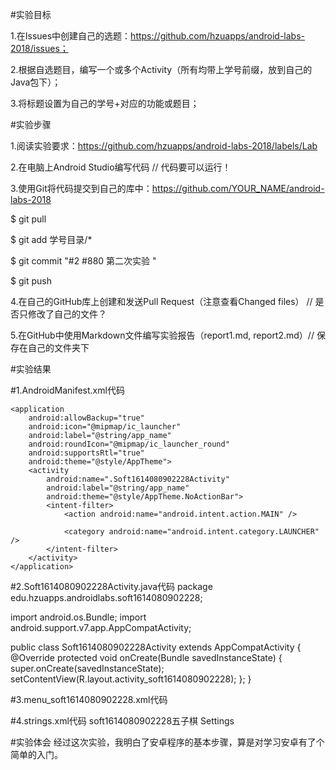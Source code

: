 #实验目标

1.在Issues中创建自己的选题：https://github.com/hzuapps/android-labs-2018/issues；

2.根据自选题目，编写一个或多个Activity（所有均带上学号前缀，放到自己的Java包下）；

3.将标题设置为自己的学号+对应的功能或题目；

#实验步骤

1.阅读实验要求：https://github.com/hzuapps/android-labs-2018/labels/Lab

2.在电脑上Android Studio编写代码 // 代码要可以运行！

3.使用Git将代码提交到自己的库中：https://github.com/YOUR_NAME/android-labs-2018

$ git pull

$ git add 学号目录/*

$ git commit "#2 #880 第二次实验 "

$ git push

4.在自己的GitHub库上创建和发送Pull Request（注意查看Changed files） // 是否只修改了自己的文件？

5.在GitHub中使用Markdown文件编写实验报告（report1.md, report2.md）// 保存在自己的文件夹下

#实验结果

#1.AndroidManifest.xml代码
<?xml version="1.0" encoding="utf-8"?>
<manifest xmlns:android="http://schemas.android.com/apk/res/android"
    package="edu.hzuapps.androidlabs.soft1614080902228">

    <application
        android:allowBackup="true"
        android:icon="@mipmap/ic_launcher"
        android:label="@string/app_name"
        android:roundIcon="@mipmap/ic_launcher_round"
        android:supportsRtl="true"
        android:theme="@style/AppTheme">
        <activity
            android:name=".Soft1614080902228Activity"
            android:label="@string/app_name"
            android:theme="@style/AppTheme.NoActionBar">
            <intent-filter>
                <action android:name="android.intent.action.MAIN" />

                <category android:name="android.intent.category.LAUNCHER" />
            </intent-filter>
        </activity>
    </application>

</manifest>

#2.Soft1614080902228Activity.java代码
package edu.hzuapps.androidlabs.soft1614080902228;

import android.os.Bundle;
import android.support.v7.app.AppCompatActivity;

public class Soft1614080902228Activity extends AppCompatActivity {
    @Override
    protected void onCreate(Bundle savedInstanceState) {
        super.onCreate(savedInstanceState);
        setContentView(R.layout.activity_soft1614080902228);
    };
}

#3.menu_soft1614080902228.xml代码
<menu xmlns:android="http://schemas.android.com/apk/res/android"
    xmlns:app="http://schemas.android.com/apk/res-auto"
    xmlns:tools="http://schemas.android.com/tools"
    tools:context="edu.hzuapps.androidlabs.soft1614080902228.Soft1614080902228Activity">
    <item
        android:id="@+id/action_settings"
        android:orderInCategory="100"
        android:title="@string/action_settings"
        app:showAsAction="never" />
</menu>

#4.strings.xml代码
<resources>
    <string name="app_name">soft1614080902228五子棋</string>
    <string name="action_settings">Settings</string>
</resources>

#实验体会
   经过这次实验，我明白了安卓程序的基本步骤，算是对学习安卓有了个简单的入门。

